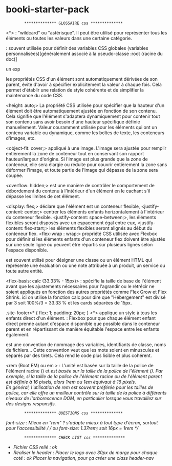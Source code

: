 # booki-starter-pack

            ************** GLOSSAIRE css **************

<\*> : "wildcard" ou "astérisque". Il peut être utilisé pour représenter tous les éléments ou toutes les valeurs dans une certaine catégorie.

<root> : souvent utilisée pour définir des variables CSS globales (variables personnalisées)[généralement associé à la pseudo-classe :root (racine du doc)]

un exp

<!-- :root {
--main-color: #3498db;
--background-color: #ecf0f1;
}

body {
background-color: var(--background-color);
color: var(--main-color);
} -->

<inherit> les propriétés CSS d'un élément sont automatiquement dérivées de son parent, évite d'avoir à spécifier explicitement la valeur à chaque fois. Cela permet d'établir une relation de style cohérente et de simplifier la maintenance du code CSS.

<height: auto;> La propriété CSS utilisée pour spécifier que la hauteur d'un élément doit être automatiquement ajustée en fonction de son contenu. Cela signifie que l'élément s'adaptera dynamiquement pour contenir tout son contenu sans avoir besoin d'une hauteur spécifique définie manuellement.
Valeur couramment utilisée pour les éléments qui ont un contenu variable ou dynamique, comme les boîtes de texte, les conteneurs d'images, etc.

<object-fit: cover;> appliqué à une image. L'image sera ajustée pour remplir entièrement la zone de conteneur tout en conservant son rapport hauteur/largeur d'origine. Si l'image est plus grande que la zone de conteneur, elle sera élargie ou réduite pour couvrir entièrement la zone sans déformer l'image, et toute partie de l'image qui dépasse de la zone sera coupée.

<overflow: hidden;> est une manière de contrôler le comportement de débordement du contenu à l'intérieur d'un élément en le cachant s'il dépasse les limites de cet élément.

<display: flex;> déclare que l'élément est un conteneur flexible,
<justify-content: center;> centrer les éléments enfants horizontalement à l'intérieur du conteneur flexible.
<justify-content: space-between;>, les éléments flexibles seront disposés avec un espacement égal entre eux,
<justify-content: flex-start;> les éléments flexibles seront alignés au début du conteneur flex.
<flex-wrap : wrap;> propriété CSS utilisée avec Flexbox pour définir si les éléments enfants d'un conteneur flex doivent être ajustés sur une seule ligne ou peuvent être répartis sur plusieurs lignes selon l'espace disponible.

<rating> est souvent utilisé pour désigner une classe ou un élément HTML qui représente une évaluation ou une note attribuée à un produit, un service ou toute autre entité.

<flex-basis: calc (33.33% - 15px)> : spécifie la taille de base de l'élément avant que les ajustements nécessaires pour l'agrandir ou le rétrécir ne soient appliqués en fonction des autres propriétés comme Flex Grow et Flex Shrink. ici on utilise la fonction calc pour dire que "Hébergement" est divisé par 3 soit 100%/3 = 33.33 % et les cards séparées de 15px.

<Etude du code pour le footer > 
.site-footer>* { 
    flex: 1; 
    padding: 20px;
}
<*> applique un style à tous les enfants direct d'un élément. 
<flex: 1> : Flexbox pour que chaque élément enfant direct prenne autant d'espace disponible que possible dans le conteneur parent et en répartissant de manière équitable l'espace entre les enfants également.

<kebab-case> est une convention de nommage des variables, identifiants de classe, noms de fichiers... Cette convention veut que les mots soient en minuscules et séparés par des tirets. Cela rend le code plus lisible et plus cohérent.

<rem (Root EM) ou em > : L'unité <rem> est basée sur la taille de la police de l'élément racine (<html>) et <em> est basée sur la taille de la police de l'élément (<parent direct>).
Par exemple, si la taille de la police de l'élément racine ou de l'élément parent est définie à 16 pixels, alors 1rem ou 1em équivaut à 16 pixels.  
En général, l'utilisation de rem est souvent préférée pour les tailles de police, car elle offre un meilleur contrôle sur la taille de la police à différents niveaux de l'arborescence DOM, en particulier lorsque vous travaillez sur des designs responsifs.

            ************** QUESTIONS css **************

font-size : Mieux en "rem" ? s'adapte mieux à tout type d'écran, surtout pour l'accessibilité _/
/_ ou font-size: 1.37rem; soit 16px = 1rem \*/

            ************** CHECK LIST css **************

- Fichier CSS relié : ok
- Réaliser le header :
  Placer le logo avec 30px de marge pour chaque coté : ok
  Placer la navigation, pour ça créer une class header-nav
